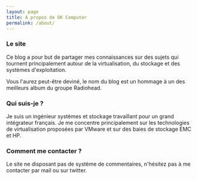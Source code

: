 ```yaml
---
layout: page
title: A propos de OK Computer
permalink: /about/
---
```


### Le site
Ce blog a pour but de partager mes connaissances sur des sujets qui tournent principalement autour de la virtualisation, du stockage et des systèmes d'exploitation.

Vous l'aurez peut-être deviné, le nom du blog est un hommage à un des meilleurs album du groupe Radiohead.

### Qui suis-je ?
Je suis un ingénieur systèmes et stockage travaillant pour un grand intégrateur français. Je me concentre  principalement sur les technologies de virtualisation proposées par VMware et sur des baies de stockage EMC et HP.

### Comment me contacter ?
Le site ne disposant pas de système de commentaires, n'hésitez pas à me contacter par mail ou sur twitter.
